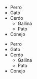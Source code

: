 [comment]: <> (Listas anidadas en Markdown P2)

- Perro
- Gato
- Cerdo
    - Gallina
    - Pato
- Conejo

<!-- Listas anidadas en HTML -->

<ul>
    <li>Perro</li>
    <li>Gato</li>
    <li>Cerdo
<ul>
    <li>Gallina</li>
    <li>Pato</li>
</ul>
</li>
    <li>Conejo</li>
</ul>